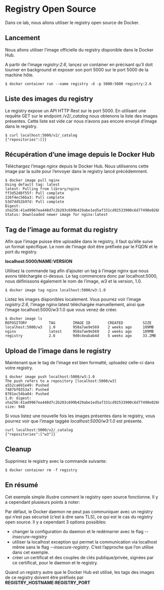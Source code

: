 # Registry Open Source

Dans ce lab, nous allons utiliser le registry open source de Docker.

## Lancement

Nous allons utiliser l’image officielle du registry disponible dans le Docker Hub.

A partir de l’image *registry:2.6*, lançez un container en précisant qu’il doit tourner en background et exposer son port 5000 sur le port 5000 de la machine hôte.

```
$ docker container run --name registry -d -p 5000:5000 registry:2.6
```

## Liste des images du registry

Le registry expose un API HTTP Rest sur le port 5000. En utilisant une requête GET sur le endpoint */v2/_catalog* nous obtenons la liste des images présentes. Cette liste est vide car nous n’avons pas encore envoyé d’image dans le registry.

```
$ curl localhost:5000/v2/_catalog
{"repositories":[]}
```

## Récupération d’une image depuis le Docker Hub

Téléchargez l’image *nginx* depuis le Docker Hub. Nous utiliserons cette image par la suite pour l’envoyer dans le registry lancé précédemment.

```
$ docker image pull nginx
Using default tag: latest
latest: Pulling from library/nginx
ff3d52d8f55f: Pull complete
226f4ec56ba3: Pull complete
53d7dd52b97d: Pull complete
Digest: sha256:41ad9967ea448d7c2b203c699b429abe1ed5af331cd92533900c6d77490e0268
Status: Downloaded newer image for nginx:latest
```

## Tag de l’image au format du registry

Afin que l’image puisse être uploadée dans le registry, il faut qu’elle suive un format spécifique. Le nom de l’image doit être préfixée par le FQDN et le port du registry.

**localhost:5000/NAME:VERSION**

Utilisez la commande tag afin d’ajouter un tag à l’image nginx que nous avons téléchargée ci-dessus. Le tag commencera donc par localhost:5000, nous définissons également le nom de l’image, w3 et la version, 1.0.

```
$ docker image tag nginx localhost:5000/w3:1.0
```

Listez les images disponibles localement. Vous pourrez voir l’image *registry:2.6*, l’image nginx:latest téléchargée manuellement, ainsi que l’image localhost:5000/w3:1.0 que vous venez de créer.

```
$ docker image ls
REPOSITORY          TAG        IMAGE ID        CREATED         SIZE
localhost:5000/w3   1.0        958a7ae9e569    2 weeks ago     109MB
nginx               latest     958a7ae9e569    2 weeks ago     109MB
registry            2.6        9d0c4eabab4d    5 weeks ago     33.2MB
```

## Upload de l’image dans le registry

Maintenant que le tag de l’image est bien formatté, uploadez celle-ci dans votre registry.

```
$ docker image push localhost:5000/w3:1.0
The push refers to a repository [localhost:5000/w3]
a552ca691e49: Pushed
7487bf0353a7: Pushed
8781ec54ba04: Pushed
1.0: digest: sha256:41ad9967ea448d7c2b203c699b429abe1ed5af331cd92533900c6d77490e0268 size: 948
```

Si vous listez une nouvelle fois les images présentes dans le registry, vous pourrez voir que l’image taggée *localhost:5000/w3:1.0* est présente.

```
curl localhost:5000/v2/_catalog
{"repositories":["w3"]}
```

## Cleanup

Supprimez le registry avec la commande suivante:

```
$ docker container rm -f registry
```

## En résumé

Cet exemple simple illustre comment le registry open source fonctionne. Il y a cependant plusieurs points à noter:

Par défaut, le Docker daemon ne peut pas communiquer avec un registry qui n’est pas sécurisé (c’est à dire sans TLS), ce qui est le cas du registry open source. Il y a cependant 3 options possibles:
* changer la configuration du daemon et le redémarrer avec le flag *--insecure-registry*
* utiliser la localhost exception qui permet la communication via localhost même sans le flag *--insecure-registry*. C’est l’approche que l’on utilise dans cet exemple.
* créer un certificat et des couples de clés publique/privée, signées par ce certificat, pour le daemon et le registry.

Quand un registry autre que le Docker Hub est utilisé, les tags des images de ce registry doivent être préfixés par **REGISTRY_HOSTNAME:REGISTRY_PORT**
